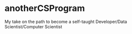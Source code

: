 # anotherCSProgram
My take on the path to become a self-taught Developer/Data Scientist/Computer Scientist
